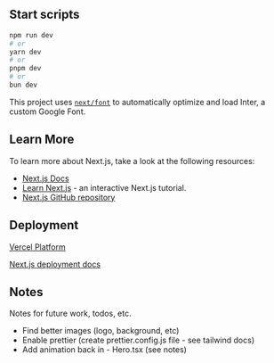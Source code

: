 ## Start scripts


```bash
npm run dev
# or
yarn dev
# or
pnpm dev
# or
bun dev
```


This project uses [`next/font`](https://nextjs.org/docs/basic-features/font-optimization) to automatically optimize and load Inter, a custom Google Font.

## Learn More

To learn more about Next.js, take a look at the following resources:

- [Next.js Docs](https://nextjs.org/docs) 
- [Learn Next.js](https://nextjs.org/learn) - an interactive Next.js tutorial.
- [Next.js GitHub repository](https://github.com/vercel/next.js/) 

## Deployment

[Vercel Platform](https://vercel.com/new?utm_medium=default-template&filter=next.js&utm_source=create-next-app&utm_campaign=create-next-app-readme)

[Next.js deployment docs](https://nextjs.org/docs/deployment)

## Notes

Notes for future work, todos, etc. 

- Find better images (logo, background, etc)
- Enable prettier (create prettier.config.js file - see tailwind docs)
- Add animation back in - Hero.tsx (see notes)
